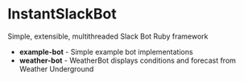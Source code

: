 # InstantSlackBot
Simple, extensible, multithreaded Slack Bot Ruby framework

- **example-bot** - Simple example bot implementations
- **weather-bot** - WeatherBot displays conditions and forecast from Weather Underground
